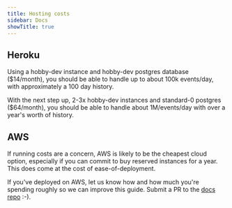 ```yaml
---
title: Hosting costs
sidebar: Docs
showTitle: true
---
```


## Heroku

Using a hobby-dev instance and hobby-dev postgres database ($14/month), you should be able to handle up to about 100k events/day, with approximately a 100 day history.

With the next step up, 2-3x hobby-dev instances and standard-0 postgres ($64/month), you should be able to handle about 1M/events/day with over a year's worth of history.

## AWS

If running costs are a concern, AWS is likely to be the cheapest cloud option, especially if you can commit to buy reserved instances for a year. This does come at the cost of ease-of-deployment.

If you've deployed on AWS, let us know how and how much you're spending roughly so we can improve this guide. Submit a PR to the [docs repo](https://github.com/PostHog/posthog.com) :-).